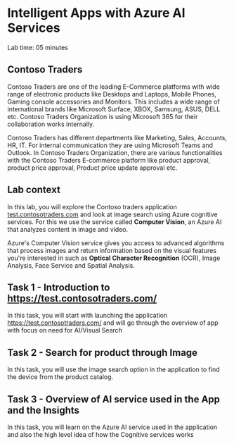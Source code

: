 # Intelligent Apps with Azure AI Services 

Lab time: 05 minutes

## Contoso Traders

Contoso Traders are one of the leading E-Commerce platforms with wide range of electronic products like Desktops and Laptops, Mobile Phones, Gaming console accessories and Monitors. 
This includes a wide range of international brands like Microsoft Surface, XBOX, Samsung, ASUS, DELL etc. Contoso Traders Organization is using Microsoft 365 for their collaboration works internally. 

Contoso Traders has different departments like Marketing, Sales, Accounts, HR, IT. For internal communication they are using Microsoft Teams and Outlook.
In Contoso Traders Organization, there are various functionalities with the Contoso Traders E-commerce platform like product approval, product price approval, Product price update approval etc.

## Lab context

In this lab, you will explore the Contoso traders application [test.contosotraders.com](https://test.contosotraders.com/) and look at image search using Azure cognitive services.
For this we use the service called **Computer Vision**, an Azure AI that analyzes content in image and video.

Azure's Computer Vision service gives you access to advanced algorithms that process images and return information based on the visual features you're interested in such as **Optical Character Recognition** (OCR),
Image Analysis, Face Service and Spatial Analysis.

## Task 1 - Introduction to https://test.contosotraders.com/

In this task,  you will start with launching the application https://test.contosotraders.com/ and will go through the overview of app with focus on need for AI/Visual Search 

## Task 2 - Search for product through Image

In this task, you will use the image search option in the application to find the device from the product catalog.

## Task 3 - Overview of AI service used in the App and the Insights

In this task, you will learn on the Azure AI service used in the application and also the high level idea of how the Cognitive services works
